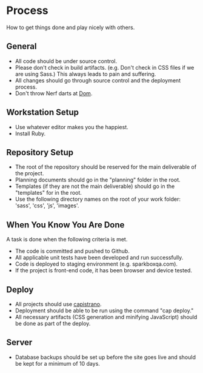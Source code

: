 Process
==============

How to get things done and play nicely with others.

General
-------

* All code should be under source control.
* Please don't check in build artifacts. (e.g. Don't check in CSS files if we are using Sass.) This always leads to pain and suffering.
* All changes should go through source control and the deployment process.
* Don't throw Nerf darts at [Dom](http://seesparkbox.com/about/dominique_richardson/).


Workstation Setup
-------
* Use whatever editor makes you the happiest.
* Install Ruby.


Repository Setup
-------

* The root of the repository should be reserved for the main deliverable of the project.
* Planning documents should go in the "planning" folder in the root.
* Templates (if they are not the main deliverable) should go in the "templates" for in the root.
* Use the following directory names on the root of your work folder: 'sass', 'css', 'js', 'images'.



When You Know You Are Done
-------

A task is done when the following criteria is met.

* The code is committed and pushed to Github. 
* All applicable unit tests have been developed and run successfully. 
* Code is deployed to staging environment (e.g. sparkboxqa.com).
* If the project is front-end code, it has been browser and device tested.


Deploy
-------

* All projects should use [capistrano](https://github.com/capistrano/capistrano).
* Deployment should be able to be run using the command "cap deploy."
* All necessary artifacts (CSS generation and minifying JavaScript) should be done as part of the deploy.


Server
-------

* Database backups should be set up before the site goes live and should be kept for a minimum of 10 days.
